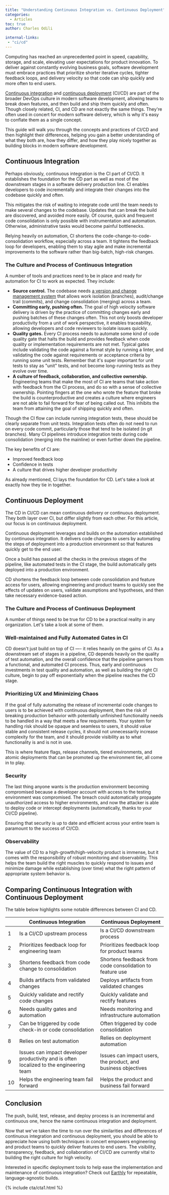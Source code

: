 ```yaml
---
title: "Understanding Continuous Integration vs. Continuous Deployment"
categories:
  - Articles
toc: true
author: Charles Odili

internal-links:
 - "ci/cd"
---
```


Computing has reached an unprecedented point in speed, capability, storage, and scale, elevating user expectations for product innovation. To deliver against constantly evolving business goals, software development must embrace practices that prioritize shorter iterative cycles, tighter feedback loops, and delivery velocity so that code can ship quickly and more often to end users.

[Continuous integration](/blog/continuous-integration) and [continuous deployment](/blog/deployment-strategies) (CI/CD) are part of the broader DevOps culture in modern software development, allowing teams to break down features, and then build and ship them quickly and often. Though closely related, CI, and CD are not exactly the same things. They're often used in concert for modern software delivery, which is why it's easy to conflate them as a single concept.

This guide will walk you through the concepts and practices of CI/CD and then highlight their differences, helping you gain a better understanding of what they both are, how they differ, and how they play nicely together as building blocks in modern software development.

## Continuous Integration

Perhaps obviously, continuous integration is the CI part of CI/CD. It establishes the foundation for the CD part as well as most of the downstream stages in a software delivery production line. CI enables developers to code incrementally and integrate their changes into the codebase quickly and often.

<!-- vale HouseStyle.OxfordComma = NO -->
This mitigates the risk of waiting to integrate code until the team needs to make several changes to the codebase. Updates that can break the build are discovered, and avoided more easily. Of course, quick and frequent code consolidation is only possible with instrumentation and automation. Otherwise, administrative tasks would become painful bottlenecks.
<!-- vale HouseStyle.OxfordComma = YES -->

Relying heavily on automation, CI shortens the code-change-to-code-consolidation workflow, especially across a team. It tightens the feedback loop for developers, enabling them to stay agile and make incremental improvements to the software rather than big-batch, high-risk changes.

### The Culture and Process of Continuous Integration

A number of tools and practices need to be in place and ready for automation for CI to work as expected. They include:

- **Source control.** The codebase needs [a version and change management system](/blog/git-branching) that allows work isolation (branches), audit/change trail (commits), and change consolidation (merging) across a team.
- **Committing early, pushing often.** The goal of high velocity software delivery is driven by the practice of committing changes early and pushing batches of these changes often. This not only boosts developer productivity from a unit of work perspective, it enables traceability, allowing developers and code reviewers to isolate issues quickly.
- **Quality gates.** Every CI process needs to automate some kind of code quality gate that halts the build and provides feedback when code quality or implementation requirements are not met. Typical gates include validating the code against a format style by running a linter, and validating the code against requirements or acceptance criteria by running some unit tests. Remember that it's super important for unit tests to stay as "unit" tests, and not become long-running tests as they evolve over time.
- **A culture of feedback, collaboration, and collective ownership.** Engineering teams that make the most of CI are teams that take action with feedback from the CI process, and do so with a sense of collective ownership. Pointing fingers at the one who wrote the feature that broke the build is counterproductive and creates a culture where engineers are not able to fail forward for fear of being called out. This inhibits the team from attaining the goal of shipping quickly and often.

Though the CI flow can include running integration tests, these should be clearly separate from unit tests. Integration tests often do not need to run on every code commit, particularly those that tend to be isolated (in git branches). Many CI pipelines introduce integration tests during code consolidation (merging into the mainline) or even further down the pipeline.

The key benefits of CI are:

- Improved feedback loop
- Confidence in tests
- A culture that drives higher developer productivity

As already mentioned, CI lays the foundation for CD. Let's take a look at exactly how they tie in together.

## Continuous Deployment

The CD in CI/CD can mean continuous delivery or continuous deployment. They both layer over CI, but differ slightly from each other. For this article, our focus is on continuous deployment.

Continuous deployment leverages and builds on the automation established by continuous integration. It delivers code changes to users by automating the steps of deployment into a production environment so that features quickly get to the end user.

Once a build has passed all the checks in the previous stages of the pipeline, like automated tests in the CI stage, the build automatically gets deployed into a production environment.

CD shortens the feedback loop between code consolidation and feature access for users, allowing engineering and product teams to quickly see the effects of updates on users, validate assumptions and hypotheses, and then take necessary evidence-based action.

### The Culture and Process of Continuous Deployment

A number of things need to be true for CD to be a practical reality in any organization. Let's take a look at some of them.

### Well-maintained and Fully Automated Gates in CI

<!-- vale HouseStyle.OxfordComma = NO -->
CD doesn't just build on top of CI —- it relies heavily on the gains of CI. As a downstream set of stages in a pipeline, CD depends heavily on the quality of test automation, and the overall confidence that the pipeline garners from a functional, and automated CI process. Thus, early and continuous investments in test quality and automation, as well as building the right CI culture, begin to pay off exponentially when the pipeline reaches the CD stage.
<!-- vale HouseStyle.OxfordComma = YES -->

### Prioritizing UX and Minimizing Chaos

If the goal of fully automating the release of incremental code changes to users is to be achieved with continuous deployment, then the risk of breaking production behavior with potentially unfinished functionality needs to be handled in a way that meets a few requirements. Your system for handling risk should be opaque and seamless to users, it should value stable and consistent release cycles, it should not unnecessarily increase complexity for the team, and it should provide visibility as to what functionality is and is not in use.

This is where feature flags, release channels, tiered environments, and atomic deployments that can be promoted up the environment tier, all come in to play.

### Security

The last thing anyone wants is the production environment becoming compromised because a developer account with access to the testing environment was compromised. The breach could automatically propagate unauthorized access to higher environments, and now the attacker is able to deploy code or intercept deployments (automatically, thanks to your CI/CD pipeline).

Ensuring that security is up to date and efficient across your entire team is paramount to the success of CI/CD.

### Observability

The value of CD to a high-growth/high-velocity product is immense, but it comes with the responsibility of robust monitoring and observability. This helps the team build the right muscles to quickly respond to issues and minimize damage while establishing (over time) what the right pattern of appropriate system behavior is.

## Comparing Continuous Integration with Continuous Deployment

The table below highlights some notable differences between CI and CD.

|   | **Continuous Integration** | **Continuous Deployment** |
| --- | --- | --- |
| 1 | Is a CI/CD upstream process | Is a CI/CD downstream process |
| 2 | Prioritizes feedback loop for engineering team | Prioritizes feedback loop for product teams |
| 3 | Shortens feedback from code change to consolidation | Shortens feedback from code consolidation to feature use |
| 4 | Builds artifacts from validated changes | Deploys artifacts from validated changes |
| 5 | Quickly validate and rectify code changes | Quickly validate and rectify features |
| 6 | Needs quality gates and automation | Needs monitoring and infrastructure automation |
| 7 | Can be triggered by code check-in or code consolidation | Often triggered by code consolidation |
| 8 | Relies on test automation | Relies on deployment automation |
| 9 | Issues can impact developer productivity and is often localized to the engineering team | Issues can impact users, the product, and business objectives |
| 10 | Helps the engineering team fail forward | Helps the product and business fail forward |

## Conclusion

The push, build, test, release, and deploy process is an incremental and continuous one, hence the name continuous integration and deployment.

Now that we've taken the time to run over the similarities and differences of continuous integration and continuous deployment, you should be able to appreciate how using both techniques in concert empowers engineering and product teams to quickly deliver features to end users. The visibility, transparency, feedback, and collaboration of CI/CD are currently vital to building the right culture for high velocity.

Interested in specific deployment tools to help ease the implementation and maintenance of continuous integration? Check out [Earthly](https://earthly.dev/) for repeatable, language-agnostic builds.

{% include cta/cta1.html %}
